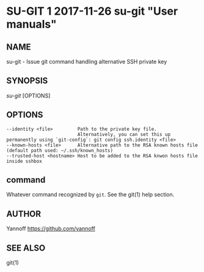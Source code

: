 SU-GIT 1 2017-11-26 su-git "User manuals"
====

## NAME

su-git - Issue git command handling alternative SSH private key

## SYNOPSIS

 *su-git* [OPTIONS] <command>

## OPTIONS

    --identity <file>         Path to the private key file. 
                              Alternatively, you can set this up permanently using `git-config`: git config ssh.identity <file>
    --known-hosts <file>      Alternative path to the RSA known hosts file (default path used: ~/.ssh/known_hosts)
    --trusted-host <hostname> Host to be added to the RSA knwon hosts file inside sshbox

## command

Whatever command recognized by `git`. See the git(1) help section.

## AUTHOR

Yannoff <https://github.com/yannoff>

## SEE ALSO

git(1)
